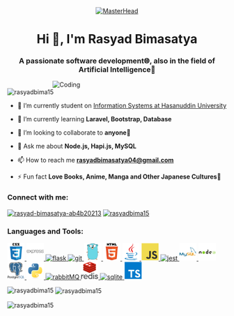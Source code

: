 <div align="center">
  <a href="https://rishavchanda.io">
    <img src="https://i.pinimg.com/originals/65/c7/d4/65c7d4a8f34de11f9414ce49b847e56a.gif" alt="MasterHead" width="650">
  </a>
</div>
<h1 align="center">Hi 👋, I'm Rasyad Bimasatya</h1>
<h3 align="center">A passionate software development🌐, also in the field of Artificial Intelligence🤖</h3>
<img align="right" alt="Coding" width="400" src="https://media.tenor.com/psQzFHIko4MAAAAd/study-anime.gif">

<p align="left"> <img src="https://komarev.com/ghpvc/?username=rasyadbima15&label=Profile%20views&color=0e75b6&style=flat" alt="rasyadbima15" /> </p>

- 🔭 I’m currently student on [Information Systems at Hasanuddin University](http://is.sci.unhas.ac.id/)

- 🌱 I’m currently learning **Laravel, Bootstrap, Database**

- 👯 I’m looking to collaborate to **anyone🤝**

- 💬 Ask me about **Node.js, Hapi.js, MySQL**

- 📫 How to reach me **rasyadbimasatya04@gmail.com**

- ⚡ Fun fact **Love Books, Anime, Manga and Other Japanese Cultures🗾**

<h3 align="left">Connect with me:</h3>
<p align="left">
<a href="https://linkedin.com/in/rasyad-bimasatya-ab4b20213" target="blank"><img align="center" src="https://raw.githubusercontent.com/rahuldkjain/github-profile-readme-generator/master/src/images/icons/Social/linked-in-alt.svg" alt="rasyad-bimasatya-ab4b20213" height="30" width="40" /></a>
<a href="https://instagram.com/rasyadbima15" target="blank"><img align="center" src="https://raw.githubusercontent.com/rahuldkjain/github-profile-readme-generator/master/src/images/icons/Social/instagram.svg" alt="rasyadbima15" height="30" width="40" /></a>
</p>

<h3 align="left">Languages and Tools:</h3>
<p align="left"> <a href="https://www.w3schools.com/css/" target="_blank" rel="noreferrer"> <img src="https://raw.githubusercontent.com/devicons/devicon/master/icons/css3/css3-original-wordmark.svg" alt="css3" width="40" height="40"/> </a> <a href="https://expressjs.com" target="_blank" rel="noreferrer"> <img src="https://raw.githubusercontent.com/devicons/devicon/master/icons/express/express-original-wordmark.svg" alt="express" width="40" height="40"/> </a> <a href="https://flask.palletsprojects.com/" target="_blank" rel="noreferrer"> <img src="https://www.vectorlogo.zone/logos/pocoo_flask/pocoo_flask-icon.svg" alt="flask" width="40" height="40"/> </a> <a href="https://git-scm.com/" target="_blank" rel="noreferrer"> <img src="https://www.vectorlogo.zone/logos/git-scm/git-scm-icon.svg" alt="git" width="40" height="40"/> </a> <a href="https://golang.org" target="_blank" rel="noreferrer"> <img src="https://raw.githubusercontent.com/devicons/devicon/master/icons/go/go-original.svg" alt="go" width="40" height="40"/> </a> <a href="https://www.w3.org/html/" target="_blank" rel="noreferrer"> <img src="https://raw.githubusercontent.com/devicons/devicon/master/icons/html5/html5-original-wordmark.svg" alt="html5" width="40" height="40"/> </a> <a href="https://www.java.com" target="_blank" rel="noreferrer"> <img src="https://raw.githubusercontent.com/devicons/devicon/master/icons/java/java-original.svg" alt="java" width="40" height="40"/> </a> <a href="https://developer.mozilla.org/en-US/docs/Web/JavaScript" target="_blank" rel="noreferrer"> <img src="https://raw.githubusercontent.com/devicons/devicon/master/icons/javascript/javascript-original.svg" alt="javascript" width="40" height="40"/> </a> <a href="https://jestjs.io" target="_blank" rel="noreferrer"> <img src="https://www.vectorlogo.zone/logos/jestjsio/jestjsio-icon.svg" alt="jest" width="40" height="40"/> </a> <a href="https://www.mysql.com/" target="_blank" rel="noreferrer"> <img src="https://raw.githubusercontent.com/devicons/devicon/master/icons/mysql/mysql-original-wordmark.svg" alt="mysql" width="40" height="40"/> </a> <a href="https://nodejs.org" target="_blank" rel="noreferrer"> <img src="https://raw.githubusercontent.com/devicons/devicon/master/icons/nodejs/nodejs-original-wordmark.svg" alt="nodejs" width="40" height="40"/> </a> <a href="https://www.postgresql.org" target="_blank" rel="noreferrer"> <img src="https://raw.githubusercontent.com/devicons/devicon/master/icons/postgresql/postgresql-original-wordmark.svg" alt="postgresql" width="40" height="40"/> </a> <a href="https://www.python.org" target="_blank" rel="noreferrer"> <img src="https://raw.githubusercontent.com/devicons/devicon/master/icons/python/python-original.svg" alt="python" width="40" height="40"/> </a> <a href="https://www.rabbitmq.com" target="_blank" rel="noreferrer"> <img src="https://www.vectorlogo.zone/logos/rabbitmq/rabbitmq-icon.svg" alt="rabbitMQ" width="40" height="40"/> </a> <a href="https://redis.io" target="_blank" rel="noreferrer"> <img src="https://raw.githubusercontent.com/devicons/devicon/master/icons/redis/redis-original-wordmark.svg" alt="redis" width="40" height="40"/> </a> <a href="https://www.sqlite.org/" target="_blank" rel="noreferrer"> <img src="https://www.vectorlogo.zone/logos/sqlite/sqlite-icon.svg" alt="sqlite" width="40" height="40"/> </a> <a href="https://www.typescriptlang.org/" target="_blank" rel="noreferrer"> <img src="https://raw.githubusercontent.com/devicons/devicon/master/icons/typescript/typescript-original.svg" alt="typescript" width="40" height="40"/> </a> </p>

<p><img align="left" src="https://github-readme-stats.vercel.app/api/top-langs?username=rasyadbima15&show_icons=true&locale=en&layout=compact" alt="rasyadbima15" /></p>

<p>&nbsp;<img align="center" src="https://github-readme-stats.vercel.app/api?username=rasyadbima15&show_icons=true&locale=en" alt="rasyadbima15" /></p>

<p><img align="center" src="https://github-readme-streak-stats.herokuapp.com/?user=rasyadbima15&" alt="rasyadbima15" /></p>
